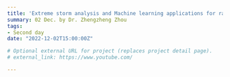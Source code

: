 ```yaml
---
title: 'Extreme storm analysis and Machine learning applications for rainfall prediction in urban areas.'
summary: 02 Dec. by Dr. Zhengzheng Zhou
tags:
- Second day
date: "2022-12-02T15:00:00Z"

# Optional external URL for project (replaces project detail page).
# external_link: https://www.youtube.com/

---
```


